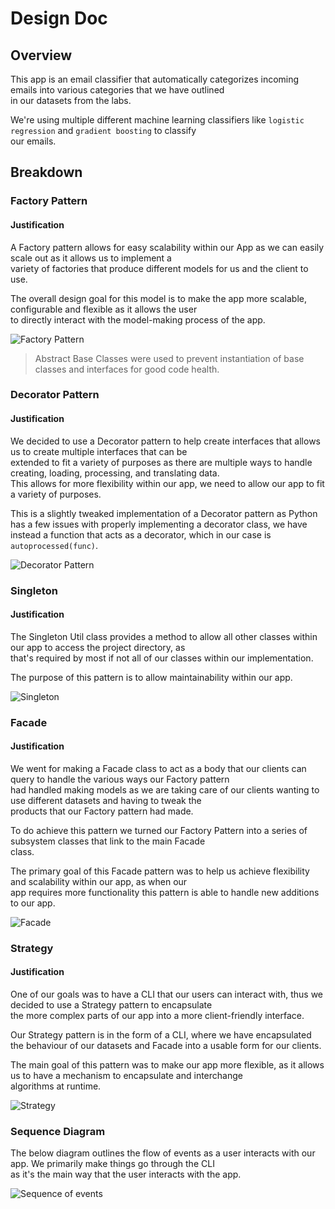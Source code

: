  # Design Doc

## Overview

This app is an email classifier that automatically categorizes incoming emails into various categories that we have outlined  
in our datasets from the labs.

We're using multiple different machine learning classifiers like `logistic regression` and `gradient boosting` to classify  
our emails.

## Breakdown

### Factory Pattern

#### Justification

A Factory pattern allows for easy scalability within our App as we can easily scale out as it allows us to implement a  
variety of factories that produce different models for us and the client to use.

The overall design goal for this model is to make the app more scalable, configurable and flexible as it allows the user  
to directly interact with the model-making process of the app.

![Factory Pattern](./images/Factory_Diagram.png)

> Abstract Base Classes were used to prevent instantiation of base classes and interfaces for good code health.

### Decorator Pattern

#### Justification

We decided to use a Decorator pattern to help create interfaces that allows us to create multiple interfaces that can be  
extended to fit a variety of purposes as there are multiple ways to handle creating, loading, processing, and translating data.  
This allows for more flexibility within our app, we need to allow our app to fit a variety of purposes.

This is a slightly tweaked implementation of a Decorator pattern as Python has a few issues with properly implementing a decorator
class, we have instead a function that acts as a decorator, which in our case is ``autoprocessed(func)``.

![Decorator Pattern](./images/Decorator_Diagram.png)

### Singleton

#### Justification

The Singleton Util class provides a method to allow all other classes within our app to access the project directory, as  
that's required by most if not all of our classes within our implementation.

The purpose of this pattern is to allow maintainability within our app.

![Singleton](./images/Singleton.png)

### Facade

#### Justification

We went for making a Facade class to act as a body that our clients can query to handle the various ways our Factory pattern  
had handled making models as we are taking care of our clients wanting to use different datasets and having to tweak the  
products that our Factory pattern had made.

To do achieve this pattern we turned our Factory Pattern into a series of subsystem classes that link to the main Facade  
class.

The primary goal of this Facade pattern was to help us achieve flexibility and scalability within our app, as when our  
app requires more functionality this pattern is able to handle new additions to our app.

![Facade](./images/Facade_Diagram.png)

### Strategy

#### Justification

One of our goals was to have a CLI that our users can interact with, thus we decided to use a Strategy pattern to encapsulate  
the more complex parts of our app into a more client-friendly interface.

Our Strategy pattern is in the form of a CLI, where we have encapsulated the behaviour of our datasets and Facade into a
usable form for our clients.

The main goal of this pattern was to make our app more flexible, as it allows us to have a mechanism to encapsulate and interchange  
algorithms at runtime.

![Strategy](./images/Strategy_Diagram.png)

### Sequence Diagram

The below diagram outlines the flow of events as a user interacts with our app. We primarily make things go through the CLI  
as it's the main way that the user interacts with the app.

![Sequence of events](./images/Sequence_Diagram.png)

